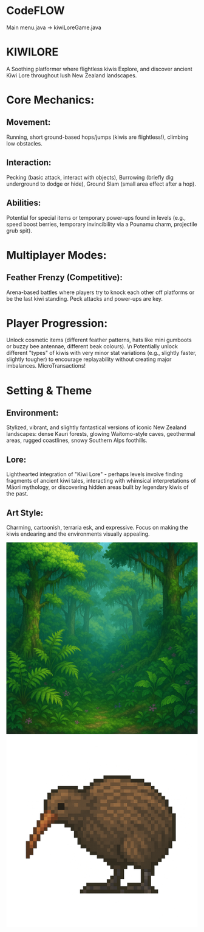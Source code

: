 # CodeFLOW
Main menu.java -> kiwiLoreGame.java 

# KIWILORE
A Soothing platformer where flightless kiwis Explore, and discover ancient Kiwi Lore throughout lush New Zealand landscapes.

# Core Mechanics:
## Movement:
Running, short ground-based hops/jumps (kiwis are flightless!), climbing low obstacles.
## Interaction: 
Pecking (basic attack, interact with objects), Burrowing (briefly dig underground to dodge or hide), Ground Slam (small area effect after a hop).
## Abilities: 
Potential for special items or temporary power-ups found in levels (e.g., speed boost berries, temporary invincibility via a Pounamu charm, projectile grub spit).
# Multiplayer Modes:
## Feather Frenzy (Competitive): 
Arena-based battles where players try to knock each other off platforms or be the last kiwi standing. Peck attacks and power-ups are key.
# Player Progression:
Unlock cosmetic items (different feather patterns, hats like mini gumboots or buzzy bee antennae, different beak colours). \n
Potentially unlock different "types" of kiwis with very minor stat variations (e.g., slightly faster, slightly tougher) to encourage replayability without creating major imbalances. MicroTransactions!
# Setting & Theme
## Environment: 
Stylized, vibrant, and slightly fantastical versions of iconic New Zealand landscapes: dense Kauri forests, glowing Waitomo-style caves, geothermal areas, rugged coastlines, snowy Southern Alps foothills.
## Lore: 
Lighthearted integration of "Kiwi Lore" - perhaps levels involve finding fragments of ancient kiwi tales, interacting with whimsical interpretations of Māori mythology, or discovering hidden areas built by legendary kiwis of the past.
## Art Style: 
Charming, cartoonish, terraria esk, and expressive. Focus on making the kiwis endearing and the environments visually appealing.

![alt text](https://github.com/21011821/KIWILORE/blob/main/background.png "BG")
![alt text](https://github.com/21011821/KIWILORE/blob/main/sprite%201.png "SPRITE")
